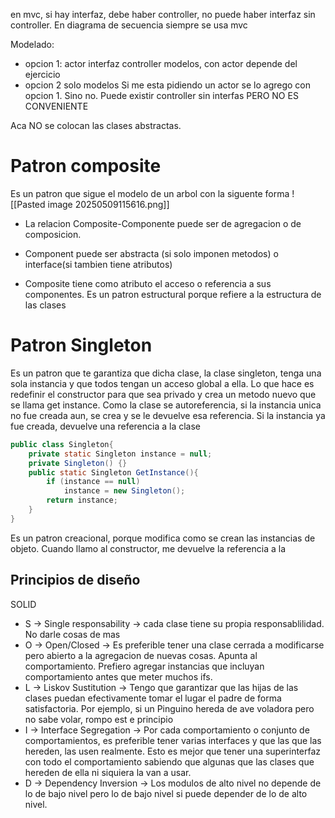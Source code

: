 en mvc, si hay interfaz, debe haber controller, no puede haber interfaz sin controller.
En diagrama de secuencia siempre se usa mvc

Modelado:
- opcion 1: actor interfaz controller modelos, con actor depende del ejercicio
- opcion 2 solo modelos
Si me esta pidiendo un actor se lo agrego con opcion 1. Sino no.
Puede existir controller sin interfas PERO NO ES CONVENIENTE


Aca NO se colocan las clases abstractas.


# Patron composite
Es un patron que sigue el modelo de un arbol con la siguente forma
![[Pasted image 20250509115616.png]]

- La relacion Composite-Componente puede ser de agregacion o de composicion. 

- Component puede ser abstracta (si solo imponen metodos) o interface(si tambien tiene atributos)
- Composite tiene como atributo el acceso o referencia a sus componentes.
Es un patron estructural porque refiere a la estructura de las clases
# Patron Singleton
Es un patron que te garantiza que dicha clase, la clase singleton, tenga una sola instancia y que todos tengan un acceso global a ella. Lo que hace es redefinir el constructor para que sea privado y crea un metodo nuevo que se llama get instance. Como la clase se autoreferencia, si la instancia unica no fue creada aun, se crea y se le devuelve esa referencia. Si la instancia ya fue creada, devuelve una referencia a la clase

```java
public class Singleton{
	private static Singleton instance = null;
	private Singleton() {}
	public static Singleton GetInstance(){
		if (instance == null)
			instance = new Singleton();
		return instance;
	}
}
```

Es un patron creacional, porque modifica como se crean las instancias de objeto. Cuando llamo al constructor, me devuelve la referencia a la 

## Principios de diseño
SOLID 
- S -> Single responsability -> cada clase tiene su propia responsablilidad. No darle cosas de mas
- O -> Open/Closed -> Es preferible tener una clase cerrada a modificarse pero abierto a la agregacion de nuevas cosas. Apunta al comportamiento. Prefiero agregar instancias que incluyan comportamiento antes que meter muchos ifs.
- L -> Liskov Sustitution -> Tengo que garantizar que las hijas de las clases puedan efectivamente tomar el lugar el padre de forma satisfactoria. Por ejemplo, si un Pinguino hereda de ave voladora pero no sabe volar, rompo est e principio
- I -> Interface Segregation -> Por cada comportamiento o conjunto de comportamientos, es preferible tener varias interfaces y que las que las hereden, las usen realmente. Esto es mejor que tener una superinterfaz con todo el comportamiento sabiendo que algunas que las clases que hereden de ella ni siquiera la van a usar.
- D -> Dependency Inversion -> Los modulos de alto nivel no depende de lo de bajo nivel pero lo de bajo nivel si puede depender de lo de alto nivel.
